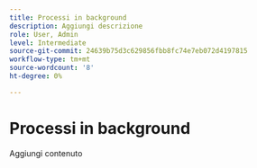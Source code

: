 ```yaml
---
title: Processi in background
description: Aggiungi descrizione
role: User, Admin
level: Intermediate
source-git-commit: 24639b75d3c629856fbb8fc74e7eb072d4197815
workflow-type: tm+mt
source-wordcount: '8'
ht-degree: 0%

---
```


# Processi in background

Aggiungi contenuto

